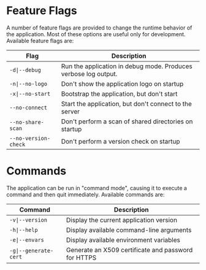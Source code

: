 # Feature Flags

A number of feature flags are provided to change the runtime behavior of the application.  Most of these options are useful only for development.  Available feature flags are:

|Flag|Description|
|----|-----------|
|`-d\|--debug`|Run the application in debug mode.  Produces verbose log output.|
|`-n\|--no-logo`|Don't show the application logo on startup|
|`-x\|--no-start`|Bootstrap the application, but don't start|
|`--no-connect`|Start the application, but don't connect to the server|
|`--no-share-scan`|Don't perform a scan of shared directories on startup|
|`--no-version-check`|Don't perform a version check on startup|

# Commands

The application can be run in "command mode", causing it to execute a command and then quit immediately.  Available commands are:

|Command|Description|
|-------|-----------|
|`-v\|--version`|Display the current application version|
|`-h\|--help`|Display available command-line arguments|
|`-e\|--envars`|Display available environment variables|
|`-g\|--generate-cert`|Generate an X509 certificate and password for HTTPS|